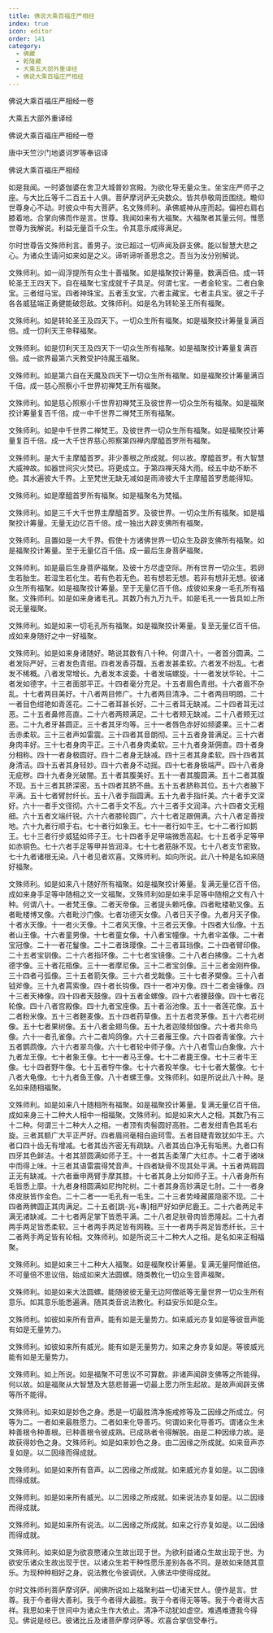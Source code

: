 ```yaml
---
title: 佛说大乘百福庄严相经
index: true
icon: editor
order: 141
category:
  - 佛藏
  - 乾隆藏
  - 大乘五大部外重译经
  - 佛说大乘百福庄严相经
---
```


佛说大乘百福庄严相经一卷  

大乘五大部外重译经  

佛说大乘百福庄严相经一卷  

唐中天竺沙门地婆诃罗等奉诏译  

佛说大乘百福庄严相经  

如是我闻。一时婆伽婆在舍卫大城普妙宫殿。为欲化导无量众生。坐宝庄严师子之座。与大比丘等千二百五十人俱。菩萨摩诃萨无央数众。皆共恭敬周匝围绕。瞻仰世尊身心不动。时彼众中有大菩萨。名文殊师利。承佛威神从座而起。偏袒右肩右膝着地。合掌向佛而作是言。世尊。我闻如来有大福聚。大福聚者其量云何。惟愿世尊为我解说。利益无量百千众生。令其意乐咸得满足。  

尔时世尊告文殊师利言。善男子。汝已超过一切声闻及辟支佛。能以智慧大悲之心。为诸众生请问如来如是之义。谛听谛听善思念之。吾当为汝分别解说。  

文殊师利。如一阎浮提所有众生十善福聚。如是福聚挍计筹量。数满百倍。成一转轮圣王王四天下。自在福聚七宝成就千子具足。何谓七宝。一者金轮宝。二者白象宝。三者绀马宝。四者神珠宝。五者玉女宝。六者主藏宝。七者主兵宝。彼之千子各各威猛端正勇健能破怨敌。文殊师利。如是名为转轮圣王所有福聚。  

文殊师利。如是转轮圣王及四天下。一切众生所有福聚。如是福聚挍计筹量复满百倍。成一忉利天王帝释福聚。  

文殊师利。如是忉利天王及四天下一切众生所有福聚。如是福聚挍计筹量复满百倍。成一欲界最第六天教受护持魔王福聚。  

文殊师利。如是第六自在天魔及四天下一切众生所有福聚。如是福聚挍计筹量满百千倍。成一慈心照察小千世界初禅梵王所有福聚。  

文殊师利。如是慈心照察小千世界初禅梵王及彼世界一切众生所有福聚。如是福聚挍计筹量复百千倍。成一中千世界二禅梵王所有福聚。  

文殊师利。如是中千世界二禅梵王。及彼世界一切众生所有福聚。如是福聚挍计筹量复百千倍。成一大千世界慈心照察第四禅内摩醯首罗所有福聚。  

文殊师利。是大千主摩醯首罗。非少善根之所成就。何以故。摩醯首罗。有大智慧大威神故。如器世间灾火焚已。将更成立。于第四禅天降大雨。经五中劫不断不绝。其水遍彼大千界。上至梵世无缺无减如是雨渧彼大千主摩醯首罗悉能得知。  

文殊师利。如是摩醯首罗所有福聚。如是福聚名为梵福。  

文殊师利。如是三千大千世界主摩醯首罗。及彼世界。一切众生所有福聚。如是福聚挍计筹量。无量无边亿百千倍。成一独出大辟支佛所有福聚。  

文殊师利。且置如是一大千界。假使十方诸佛世界一切众生及辟支佛所有福聚。如是福聚挍计筹量。至于无量亿百千倍。成一最后生身菩萨福聚。  

文殊师利。如是最后生身菩萨福聚。及彼十方尽虚空际。所有世界一切众生。若卵生若胎生。若湿生若化生。若有色若无色。若有想若无想。若非有想非无想。彼诸众生所有福聚。如是福聚挍计筹量。至于无量亿百千倍。成彼如来身一毛孔所有福聚。文殊师利。如是如来身诸毛孔。其数乃有九万九千。如是毛孔一一皆具如上所说无量福聚。  

文殊师利。如是如来一切毛孔所有福聚。如是福聚挍计筹量。复至无量亿百千倍。成如来身随好之中一好福聚。  

文殊师利。如是如来身诸随好。略说其数有八十种。何谓八十。一者首分圆满。二者发际严好。三者发色青绀。四者发香芬馥。五者发甚柔软。六者发不纷乱。七者发不稀概。八者发常增长。九者发本波委。十者发端螺旋。十一者发状华轮。十二者发如德字。十三者面部平正。十四者毫分充足。十五者眉色青绀。十六者眉不杂乱。十七者两目美好。十八者两目修广。十九者两目清净。二十者两目明朗。二十一者目色绀艳如青莲花。二十二者耳甚长好。二十三者耳无缺减。二十四者耳无过恶。二十五者鼻修高直。二十六者两颊满足。二十七者颊无缺减。二十八者颊无过恶。二十九者牙甚圆正。三十者其牙均等。三十一者唇色赤好如频婆果。三十二者舌赤柔软。三十三者声如雷震。三十四者其音朗彻。三十五者身普满足。三十六者身肉丰好。三十七者身肉平正。三十八者身肉柔软。三十九者身渐佣直。四十者身分相称。四十一者身极圆好。四十二者身无缺减。四十三者其身柔软。四十四者其身清洁。四十五者其身轻妙。四十六者身不动摇。四十七者身极端严。四十八者身无疵秽。四十九者身光破闇。五十者其腹美好。五十一者其腹圆满。五十二者其腹不现。五十三者其脐深密。五十四者其脐不曲。五十五者脐称其位。五十六者腋下平满。五十七者臂肘纤长。五十八者手指圆满。五十九者手指纤美。六十者手文深好。六十一者手文径彻。六十二者手文不乱。六十三者手文润泽。六十四者文无粗细。六十五者文端纤锐。六十六者膝轮圆广。六十七者足跟佣满。六十八者足善按地。六十九者行顺于右。七十者行如象王。七十一者行如牛王。七十二者行如鹅王。七十三者行步威猛如师子王。七十四者手足甲端微悉高起。七十五者手足等甲如赤铜色。七十六者手足等甲并皆润泽。七十七者筋脉不现。七十八者支节密致。七十九者诸根无染。八十者见者欢喜。文殊师利。如向所说。此八十种是名如来随好福聚。  

文殊师利。如是如来八十随好所有福聚。如是福聚挍计筹量。复满无量亿百千倍。成如来身手足等中随相之文一文福聚。文殊师利如是如来手足等中随相之文有八十种。何谓八十。一者梵王像。二者天帝像。三者提头赖吒像。四者毗楼勒叉像。五者毗楼博叉像。六者毗沙门像。七者功德天女像。八者日天子像。九者月天子像。十者水天像。十一者火天像。十二者风天像。十三者云天像。十四者大仙像。十五者山王像。十六者童男像。十七者童女像。十八者宝幢像。十九者伞盖像。二十者宝冠像。二十一者花鬘像。二十二者珠璎像。二十三者耳珰像。二十四者臂印像。二十五者宝钏像。二十六者指环像。二十七者宝镜像。二十八者白拂像。二十九者德字像。三十者花瓶像。三十一者摩尼像。三十二者宝剑像。三十三者金刚杵像。三十四者弓弧像。三十五者箭矢像。三十六者戈戟像。三十七者矛槊像。三十八者钺斧像。三十九者罥索像。四十者长钩像。四十一者冲刃像。四十二者金锤像。四十三者天棒像。四十四者天鼓像。四十五者金螺像。四十六者腰鼓像。四十七者花轮像。四十八者宫殿像。四十九者宝座像。五十者浴池像。五十一者莲花像。五十二者粉米像。五十三者麰麦像。五十四者药草像。五十五者灵茅像。五十六者花树像。五十七者果树像。五十八者金翅鸟像。五十九者迦陵频伽像。六十者共命鸟像。六十一者孔雀像。六十二者鸠鸽像。六十三者雁王像。六十四者青雀像。六十五者鹦鹉像。六十六者翠鸟像。六十七者轮中师子像。六十八者雪山白象像。六十九者龙王像。七十者象王像。七十一者马王像。七十二者鹿王像。七十三者牛王像。七十四者野牛像。七十五者牸牛像。七十六者羖羊像。七十七者大鳌像。七十八者大龟像。七十九者鱼王像。八十者螺王像。文殊师利。如是所说此八十种。是名如来随相福聚。  

文殊师利。如是如来八十随相所有福聚。如是福聚挍计筹量。复满无量亿百千倍。成如来身三十二种大人相中一相福聚。文殊师利。如是如来大人之相。其数乃有三十二种。何谓三十二种大人之相。一者顶有肉髻圆好高胜。二者发绀青色其毛右旋。三者其额广大平正严好。四者眉间毫相白逾珂雪。五者目睫青致犹如牛王。六者口四十齿无有增减。七者其齿齐密无有疏缺。八者其齿白净无有垢黑。九者口有四牙其色鲜洁。十者其颔圆满如师子王。十一者其舌柔薄广大红赤。十二者于诸味中而得上味。十三者其语雷震得梵音声。十四者缺骨不现其处平满。十五者两肩圆正无有缺减。十六者垂申两臂手摩其膝。十七者其身上分如师子王。十八者身所有毛皆悉上靡。十九者身相圆满如尼拘陀树。二十者其身高妙满足七肘。二十一者身体皮肤皆作金色。二十二者一一毛孔有一毛生。二十三者势峰藏匿隐密不现。二十四者两髀圆正其肉满足。二十五者[跳-兆+專]相严好如伊尼鹿王。二十六者两足丰满无诸缺减。二十七者两足掌下皆悉平满。二十八者足肤骨肉皆悉隆起。二十九者两手两足皆悉柔软。三十者两手两足皆有网鞔。三十一者两手两足皆悉纤长。三十二者两手两足皆有轮相。文殊师利。如是所说三十二种大人之相。是名如来正相福聚。  

文殊师利。如是如来三十二种大人福聚。如是福聚校计筹量。复满无量阿僧祇倍。不可量倍不思议倍。始成如来大法圆螺。随类教化一切众生音声福聚。  

文殊师利。如是如来大法圆螺。能随彼彼无量无边阿僧祇等无量世界一切众生所有意乐。如其意乐能悉遍满。随其类音说法教化。利益安乐如是众生。  

文殊师利。如彼如来所有音声。能有如是无量势力。如来威光亦复如是等彼音声能有如是无量势力。  

文殊师利。如彼如来所有威光。能有如是无量势力。如来之身亦复如是。等彼威光能有如是无量势力。  

文殊师利。如上所说。如是福聚不可思议不可算数。非诸声闻辟支佛等之所能得。何以故。如是福聚从大智慧及大慈悲普遍一切最上愿力所生起故。是故声闻辟支佛等所不能得。  

文殊师利。如来如是妙色之身。悉是一切最胜清净施戒修等及二因缘之所成立。何等为二。一者如来最胜愿力。二者如来化导善巧。何谓如来化导善巧。谓诸众生未种善根令种善根。已种善根令彼成熟。已成熟者令得解脱。由是二种因缘力故。是故获得妙色之身。文殊师利。如是如来妙色之身。由二因缘之所成就。如来音声亦复如是。以二因缘而得成就。  

文殊师利。如是如来所有音声。以二因缘之所成就。如来威光亦复如是。以二因缘而得成就。  

文殊师利。如是如来所有威光。以二因缘之所成就。如来说法亦复如是。以二因缘而得成就。  

文殊师利。如是如来所有说法。以二因缘之所成就。如来之行亦复如是。以二因缘而得成就。  

文殊师利。如来如是为欲哀愍诸众生故出现于世。为欲利益诸众生故出现于世。为欲安乐诸众生故出现于世。以诸众生若干种性愿乐差别各各不同。是故如来随其意乐。为现种种相好之身。说法教化令彼调伏。入佛法中使得成就。  

尔时文殊师利菩萨摩诃萨。闻佛所说如上福聚利益一切诸天世人。便作是言。世尊。我于今者得大善利。我于今者得大最胜。我于今者得无等等。我于今者得大吉祥。我思如来于世间中为诸众生作大依止。清净不动犹如虚空。难遇难遭我今得见。佛说是经已。彼诸比丘及诸菩萨摩诃萨等。欢喜合掌信受奉行。  
